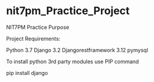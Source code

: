 # nit7pm_Practice_Project
NIT7PM Practice Purpose

Project Requirements:

Python 3.7
Django 3.2
Djangorestframework 3.12
pymysql

To install python 3rd party modules use PIP command

pip  install  django 
